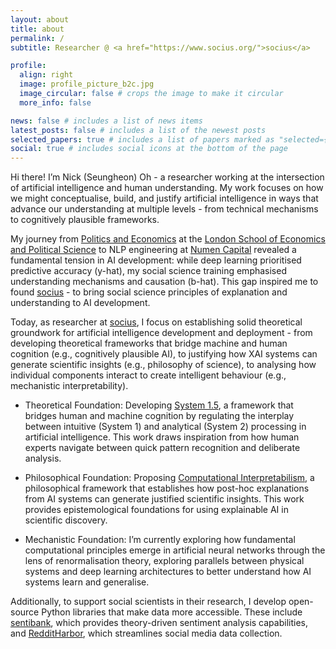 ```yaml
---
layout: about
title: about
permalink: /
subtitle: Researcher @ <a href="https://www.socius.org/">socius</a>

profile:
  align: right
  image: profile_picture_b2c.jpg
  image_circular: false # crops the image to make it circular
  more_info: false

news: false # includes a list of news items
latest_posts: false # includes a list of the newest posts
selected_papers: true # includes a list of papers marked as "selected={true}"
social: true # includes social icons at the bottom of the page
---
```


Hi there! I’m Nick (Seungheon) Oh - a researcher working at the intersection of artificial intelligence and human understanding. My work focuses on how we might conceptualise, build, and justify artificial intelligence in ways that advance our understanding at multiple levels - from technical mechanisms to cognitively plausible frameworks.

My journey from [Politics and Economics](https://www.lse.ac.uk/study-at-lse/undergraduate/degree-programmes-2024/bsc-politics-and-economics) at the [London School of Economics and Political Science](https://www.lse.ac.uk/) to NLP engineering at [Numen Capital](https://numencapital.com/) revealed a fundamental tension in AI development: while deep learning prioritised predictive accuracy (y-hat), my social science training emphasised understanding mechanisms and causation (b-hat). This gap inspired me to found [socius](https://socius.org/) - to bring social science principles of explanation and understanding to AI development.

Today, as researcher at [socius](https://socius.org/), I focus on establishing solid theoretical groundwork for artificial intelligence development and deployment - from developing theoretical frameworks that bridge machine and human cognition (e.g., cognitively plausible AI), to justifying how XAI systems can generate scientific insights (e.g., philosophy of science), to analysing how individual components interact to create intelligent behaviour (e.g., mechanistic interpretability).

- Theoretical Foundation: Developing [System 1.5](https://nips.cc/virtual/2024/104306), a framework that bridges human and machine cognition by regulating the interplay between intuitive (System 1) and analytical (System 2) processing in artificial intelligence. This work draws inspiration from how human experts navigate between quick pattern recognition and deliberate analysis.

- Philosophical Foundation: Proposing [Computational Interpretabilism](https://nips.cc/virtual/2024/99151), a philosophical framework that establishes how post-hoc explanations from AI systems can generate justified scientific insights. This work provides epistemological foundations for using explainable AI in scientific discovery.

- Mechanistic Foundation: I’m currently exploring how fundamental computational principles emerge in artificial neural networks through the lens of renormalisation theory, exploring parallels between physical systems and deep learning architectures to better understand how AI systems learn and generalise.

Additionally, to support social scientists in their research, I develop open-source Python libraries that make data more accessible. These include [sentibank](https://github.com/socius-org/sentibank), which provides theory-driven sentiment analysis capabilities, and [RedditHarbor](https://github.com/socius-org/RedditHarbor), which streamlines social media data collection.

